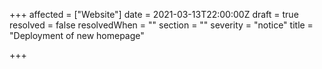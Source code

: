 +++
affected = ["Website"]
date = 2021-03-13T22:00:00Z
draft = true
resolved = false
resolvedWhen = ""
section = ""
severity = "notice"
title = "Deployment of new homepage"

+++

